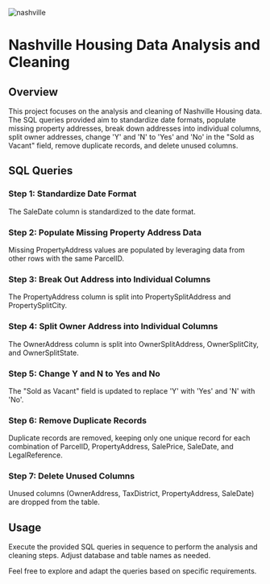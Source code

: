 ![nashville](https://github.com/ask-Osborne/Nashville-Housing-Data-Cleaning-SQL/assets/154265439/7ec4d6c6-31ce-4240-8999-687d6c6d5236)
# Nashville Housing Data Analysis and Cleaning

## Overview

This project focuses on the analysis and cleaning of Nashville Housing data. The SQL queries provided aim to standardize date formats, populate missing property addresses, break down addresses into individual columns, split owner addresses, change 'Y' and 'N' to 'Yes' and 'No' in the "Sold as Vacant" field, remove duplicate records, and delete unused columns.

## SQL Queries

### Step 1: Standardize Date Format

The SaleDate column is standardized to the date format.

### Step 2: Populate Missing Property Address Data

Missing PropertyAddress values are populated by leveraging data from other rows with the same ParcelID.

### Step 3: Break Out Address into Individual Columns

The PropertyAddress column is split into PropertySplitAddress and PropertySplitCity.

### Step 4: Split Owner Address into Individual Columns

The OwnerAddress column is split into OwnerSplitAddress, OwnerSplitCity, and OwnerSplitState.

### Step 5: Change Y and N to Yes and No

The "Sold as Vacant" field is updated to replace 'Y' with 'Yes' and 'N' with 'No'.

### Step 6: Remove Duplicate Records

Duplicate records are removed, keeping only one unique record for each combination of ParcelID, PropertyAddress, SalePrice, SaleDate, and LegalReference.

### Step 7: Delete Unused Columns

Unused columns (OwnerAddress, TaxDistrict, PropertyAddress, SaleDate) are dropped from the table.

## Usage

Execute the provided SQL queries in sequence to perform the analysis and cleaning steps. Adjust database and table names as needed.

Feel free to explore and adapt the queries based on specific requirements.





